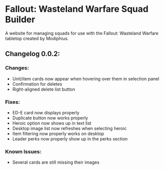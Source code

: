 # Fallout: Wasteland Warfare Squad Builder

A website for managing squads for use with the Fallout: Wasteland Warfare tabletop created by Modiphius.

## Changelog 0.0.2:

### Changes:
- Unit/item cards now appear when hovering over them in selection panel
- Confirmation for deletes
- Right-aligned delete list button

### Fixes:
- ED-E card now displays properly
- Duplicate button now works properly
- Heroic option now shows up in text list
- Desktop image list now refreshes when selecting heroic
- Item filtering now properly works on desktop
- Leader perks now properly show up in the perks section

### Known Issues:
- Several cards are still missing their images
